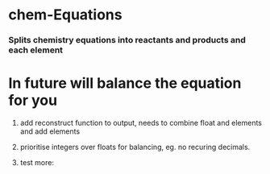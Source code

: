 # chem-Equations

### Splits chemistry equations into reactants and products and each element
# In future will balance the equation for you

1. add reconstruct function to  output, needs to combine float and elements and add elements

2. prioritise integers over floats for balancing, eg. no recuring decimals.

3. test more: 
